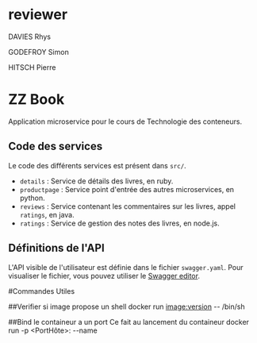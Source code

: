 # reviewer

DAVIES Rhys

GODEFROY Simon

HITSCH Pierre

# ZZ Book

Application microservice pour le cours de Technologie des conteneurs.

## Code des services

Le code des différents services est présent dans `src/`.

* `details` : Service de détails des livres, en ruby.
* `productpage` : Service point d'entrée des autres microservices, en python.
* `reviews` : Service contenant les commentaires sur les livres, appel `ratings`, en java.
* `ratings` : Service de gestion des notes des livres, en node.js.

## Définitions de l'API

L'API visible de l'utilisateur est définie dans le fichier `swagger.yaml`. Pour visualiser le fichier, vous pouvez utiliser le [Swagger editor](https://editor.swagger.io/).


#Commandes Utiles

##Verifier si image propose un shell
docker run <image:version> -- /bin/sh


##Bind le containeur a un port
Ce fait au lancement du containeur
docker run -p <PortHôte>:<PortContaineur> --name <Customname> <imageName>
